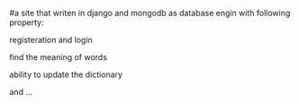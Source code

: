 #a site that writen in django and mongodb as database engin with following property:
<p>registeration and login</p>
<p>find the meaning of words </p>
<p>ability to update the dictionary</p>
<p>and ...</p>
